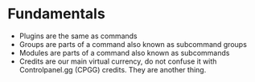 # Fundamentals

* Plugins are the same as commands
* Groups are parts of a command also known as subcommand groups
* Modules are parts of a command also known as subcommands
* Credits are our main virtual currency, do not confuse it with Controlpanel.gg (CPGG) credits. They are another thing.
